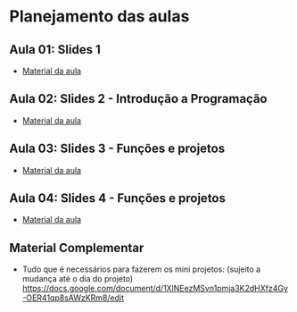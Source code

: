# Planejamento das aulas

## Aula 01: Slides 1
- [Material da aula](https://github.com/ICEI-PUC-Minas-PPC-CC/ppc-cc-2023-2-ment2-manha-cursoprogramacao/blob/e1e7134bd4e9b6c330209f547fce49875dc92c43/docs/Slides%20primeiro%20dia%20programa%C3%A7%C3%A3o%201.2%20terminado.pptx)

## Aula 02: Slides 2 - Introdução a Programação
- [Material da aula](https://github.com/ICEI-PUC-Minas-PPC-CC/ppc-cc-2023-2-ment2-manha-cursoprogramacao/blob/129e72da8b7ce1564952588fba54801f3bb0f3f7/docs/Slides%20Aula%202.pptx)

## Aula 03: Slides 3 - Funções e projetos
- [Material da aula]([https://github.com/ICEI-PUC-Minas-PPC-CC/ppc-cc-2023-2-ment2-manha-cursoprogramacao/blob/129e72da8b7ce1564952588fba54801f3bb0f3f7/docs/Slides%20Aula%202.pptx](https://docs.google.com/presentation/d/1Xo4JpSLX3U98yNIh0Xkf5lCZdw7rMpwsgTYy1em1a_c/edit#slide=id.g25002f51119_0_39))

## Aula 04: Slides 4 - Funções e projetos
- [Material da aula]([https://github.com/ICEI-PUC-Minas-PPC-CC/ppc-cc-2023-2-ment2-manha-cursoprogramacao/blob/129e72da8b7ce1564952588fba54801f3bb0f3f7/docs/Slides%20Aula%202.pptx](https://docs.google.com/presentation/d/1l3RNy1USqSHe1q4M6xfG7ibrDmMsE743yPOuwITJrmk/edit?usp=sharing))

## Material Complementar
- Tudo que é necessários para fazerem os mini projetos: (sujeito a mudança até o dia do projeto)<br>
  https://docs.google.com/document/d/1XlNEezMSvn1pmja3K2dHXfz4Gy-OER41qp8sAWzKRm8/edit
